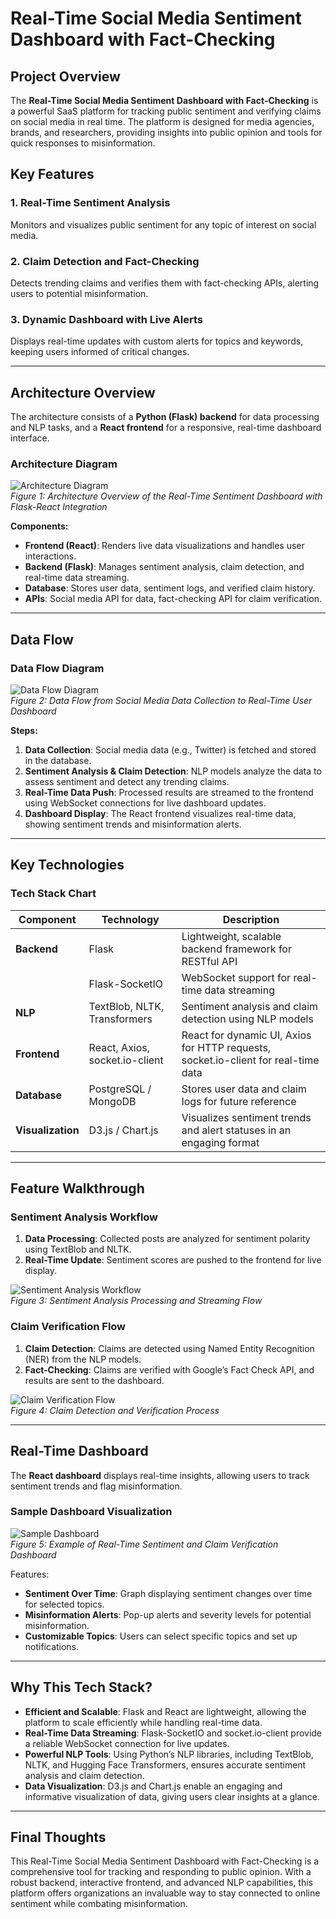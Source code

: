 # Real-Time Social Media Sentiment Dashboard with Fact-Checking

## Project Overview

The **Real-Time Social Media Sentiment Dashboard with Fact-Checking** is a powerful SaaS platform for tracking public sentiment and verifying claims on social media in real time. The platform is designed for media agencies, brands, and researchers, providing insights into public opinion and tools for quick responses to misinformation.

## Key Features

### 1. Real-Time Sentiment Analysis
Monitors and visualizes public sentiment for any topic of interest on social media.

### 2. Claim Detection and Fact-Checking
Detects trending claims and verifies them with fact-checking APIs, alerting users to potential misinformation.

### 3. Dynamic Dashboard with Live Alerts
Displays real-time updates with custom alerts for topics and keywords, keeping users informed of critical changes.

---

## Architecture Overview

The architecture consists of a **Python (Flask) backend** for data processing and NLP tasks, and a **React frontend** for a responsive, real-time dashboard interface.

### Architecture Diagram
![Architecture Diagram](media/arch_dia.png)  
*Figure 1: Architecture Overview of the Real-Time Sentiment Dashboard with Flask-React Integration*

**Components:**
- **Frontend (React)**: Renders live data visualizations and handles user interactions.
- **Backend (Flask)**: Manages sentiment analysis, claim detection, and real-time data streaming.
- **Database**: Stores user data, sentiment logs, and verified claim history.
- **APIs**: Social media API for data, fact-checking API for claim verification.

---

## Data Flow

### Data Flow Diagram
![Data Flow Diagram](media/dataflow.png)  
*Figure 2: Data Flow from Social Media Data Collection to Real-Time User Dashboard*

**Steps:**
1. **Data Collection**: Social media data (e.g., Twitter) is fetched and stored in the database.
2. **Sentiment Analysis & Claim Detection**: NLP models analyze the data to assess sentiment and detect any trending claims.
3. **Real-Time Data Push**: Processed results are streamed to the frontend using WebSocket connections for live dashboard updates.
4. **Dashboard Display**: The React frontend visualizes real-time data, showing sentiment trends and misinformation alerts.

---

## Key Technologies

### Tech Stack Chart
| Component          | Technology                | Description |
|--------------------|---------------------------|-------------|
| **Backend**        | Flask                     | Lightweight, scalable backend framework for RESTful API |
|                    | Flask-SocketIO            | WebSocket support for real-time data streaming |
| **NLP**            | TextBlob, NLTK, Transformers | Sentiment analysis and claim detection using NLP models |
| **Frontend**       | React, Axios, socket.io-client | React for dynamic UI, Axios for HTTP requests, socket.io-client for real-time data |
| **Database**       | PostgreSQL / MongoDB      | Stores user data and claim logs for future reference |
| **Visualization**  | D3.js / Chart.js          | Visualizes sentiment trends and alert statuses in an engaging format |

---

## Feature Walkthrough

### Sentiment Analysis Workflow
1. **Data Processing**: Collected posts are analyzed for sentiment polarity using TextBlob and NLTK.
2. **Real-Time Update**: Sentiment scores are pushed to the frontend for live display.

![Sentiment Analysis Workflow](media/senti_analys.png)  
*Figure 3: Sentiment Analysis Processing and Streaming Flow*

### Claim Verification Flow
1. **Claim Detection**: Claims are detected using Named Entity Recognition (NER) from the NLP models.
2. **Fact-Checking**: Claims are verified with Google’s Fact Check API, and results are sent to the dashboard.

![Claim Verification Flow](media/claim_veri.png)  
*Figure 4: Claim Detection and Verification Process*

---

## Real-Time Dashboard

The **React dashboard** displays real-time insights, allowing users to track sentiment trends and flag misinformation.

### Sample Dashboard Visualization
![Sample Dashboard](media/sample_dashboard.png)  
*Figure 5: Example of Real-Time Sentiment and Claim Verification Dashboard*

Features:
- **Sentiment Over Time**: Graph displaying sentiment changes over time for selected topics.
- **Misinformation Alerts**: Pop-up alerts and severity levels for potential misinformation.
- **Customizable Topics**: Users can select specific topics and set up notifications.

---

## Why This Tech Stack?

- **Efficient and Scalable**: Flask and React are lightweight, allowing the platform to scale efficiently while handling real-time data.
- **Real-Time Data Streaming**: Flask-SocketIO and socket.io-client provide a reliable WebSocket connection for live updates.
- **Powerful NLP Tools**: Using Python’s NLP libraries, including TextBlob, NLTK, and Hugging Face Transformers, ensures accurate sentiment analysis and claim detection.
- **Data Visualization**: D3.js and Chart.js enable an engaging and informative visualization of data, giving users clear insights at a glance.

---

## Final Thoughts

This Real-Time Social Media Sentiment Dashboard with Fact-Checking is a comprehensive tool for tracking and responding to public opinion. With a robust backend, interactive frontend, and advanced NLP capabilities, this platform offers organizations an invaluable way to stay connected to online sentiment while combating misinformation.